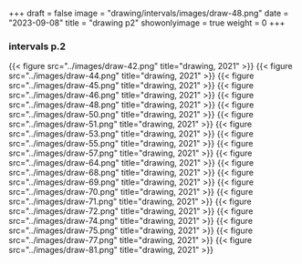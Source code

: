 +++
draft = false
image = "drawing/intervals/images/draw-48.png"
date = "2023-09-08"
title = "drawing p2"
showonlyimage = true
weight = 0
+++

### intervals p.2


{{< figure src="../images/draw-42.png" title="drawing, 2021" >}}
{{< figure src="../images/draw-44.png" title="drawing, 2021" >}}
{{< figure src="../images/draw-45.png" title="drawing, 2021" >}}
{{< figure src="../images/draw-46.png" title="drawing, 2021" >}}
{{< figure src="../images/draw-48.png" title="drawing, 2021" >}}
{{< figure src="../images/draw-50.png" title="drawing, 2021" >}}
{{< figure src="../images/draw-51.png" title="drawing, 2021" >}}
{{< figure src="../images/draw-53.png" title="drawing, 2021" >}}
{{< figure src="../images/draw-55.png" title="drawing, 2021" >}}
{{< figure src="../images/draw-57.png" title="drawing, 2021" >}}
{{< figure src="../images/draw-64.png" title="drawing, 2021" >}}
{{< figure src="../images/draw-68.png" title="drawing, 2021" >}}
{{< figure src="../images/draw-69.png" title="drawing, 2021" >}}
{{< figure src="../images/draw-70.png" title="drawing, 2021" >}}
{{< figure src="../images/draw-71.png" title="drawing, 2021" >}}
{{< figure src="../images/draw-72.png" title="drawing, 2021" >}}
{{< figure src="../images/draw-74.png" title="drawing, 2021" >}}
{{< figure src="../images/draw-75.png" title="drawing, 2021" >}}
{{< figure src="../images/draw-77.png" title="drawing, 2021" >}}
{{< figure src="../images/draw-81.png" title="drawing, 2021" >}}